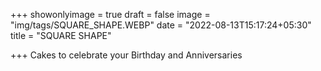 
+++
 showonlyimage = true
 draft = false
 image = "img/tags/SQUARE_SHAPE.WEBP" 
 date = "2022-08-13T15:17:24+05:30" 
 title = "SQUARE SHAPE" 
 
+++ 
 Cakes to celebrate your Birthday and Anniversaries
